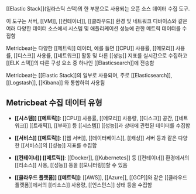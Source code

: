 [[Elastic Stack]](일라스틱 스택)의 한 부분으로 사용되는 오픈 소스 데이터 수집 도구.

이 도구는 서버, [[VM]], [[컨테이너]], [[클라우드]] 환경 및 네트워크 디바이스와 같은 여러 다양한 데이터 소스에서 시스템 및 애플리케이션 성능에 관한 메트릭 데이터를 수집함

Metricbeat는 다양한 [[메트릭]] 데이터, 예를 들면 [[CPU]] 사용률, [[메모리]] 사용률, [[디스크]] 사용률, [[네트워크]] 활동 및 다른 [[성능]] 지표를 실시간으로 수집하고 [[ELK 스택]]의 다른 구성 요소 중 하나인 [[Elasticsearch]]에 전송함

Metricbeat는 [[Elastic Stack]]의 일부로 사용되며, 주로 [[Elasticsearch]], [[Logstash]], [[Kibana]] 와 통합하여 사용됨

## Metricbeat 수집 데이터 유형

- **[[시스템]] [[메트릭]]**: [[CPU]] 사용률, [[메모리]] 사용량, [[디스크]] 공간, [[네트워크]] [[트래픽]], [[부하]] 등 [[시스템]] [[성능]]과 상태에 관련된 데이터를 수집함
    
- **[[서비스]] [[메트릭]]**: [[웹 서버]], [[데이터베이스]], [[캐싱]] 서버 등과 같은 다양한 [[서비스]]의 [[성능]] 지표를 수집함
    
- **[[컨테이너]] [[메트릭]]**: [[Docker]], [[Kubernetes]] 등 [[컨테이너]] 환경에서의 [[리소스]] 사용, [[성능]] 등을 [[모니터링]]할 수 있음
    
- **[[클라우드 플랫폼]] [[메트릭]]**: [[AWS]], [[Azure]], [[GCP]]와 같은 [[클라우드 플랫폼]]에서의 [[리소스]] 사용량, [[인스턴스]] 상태 등을 수집함
